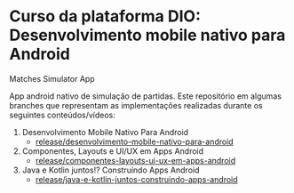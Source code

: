 # Curso da plataforma DIO: Desenvolvimento mobile nativo para Android

Matches Simulator App

App android nativo de simulação de partidas. Este repositório em algumas branches que representam as implementações realizadas durante os seguintes conteúdos/vídeos:

1. Desenvolvimento Mobile Nativo Para Android
   - [release/desenvolvimento-mobile-nativo-para-android](https://github.com/Cruz-Andre/matches-simulator-app/tree/release/desenvolvimento-mobile-nativo-para-android)
2. Componentes, Layouts e UI/UX em Apps Android
   - [release/componentes-layouts-ui-ux-em-apps-android](https://github.com/Cruz-Andre/matches-simulator-app/tree/release/componentes-layouts-ui-ux-em-apps-android)
3. Java e Kotlin juntos!? Construíndo Apps Android
   - [release/java-e-kotlin-juntos-construindo-apps-android](https://github.com/Cruz-Andre/matches-simulator-app/tree/release/java-e-kotlin-juntos-construindo-apps-android)
